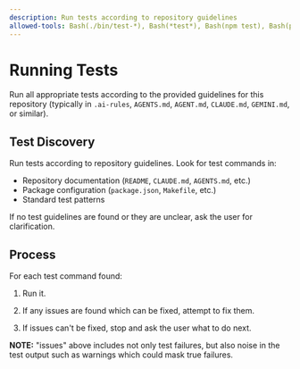 ```yaml
---
description: Run tests according to repository guidelines
allowed-tools: Bash(./bin/test-*), Bash(*test*), Bash(npm test), Bash(pytest), Bash(make test)
---
```

# Running Tests

Run all appropriate tests according to the provided guidelines for
this repository (typically in `.ai-rules`, `AGENTS.md`, `AGENT.md`,
`CLAUDE.md`, `GEMINI.md`, or similar).

## Test Discovery

Run tests according to repository guidelines. Look for test commands in:

- Repository documentation (`README`, `CLAUDE.md`, `AGENTS.md`, etc.)
- Package configuration (`package.json`, `Makefile`, etc.)
- Standard test patterns

If no test guidelines are found or they are unclear, ask the user for
clarification.

## Process

For each test command found:

1. Run it.

2. If any issues are found which can be fixed, attempt to fix them.

3. If issues can't be fixed, stop and ask the user what to do next.

**NOTE:** "issues" above includes not only test failures, but also noise in
the test output such as warnings which could mask true failures.
